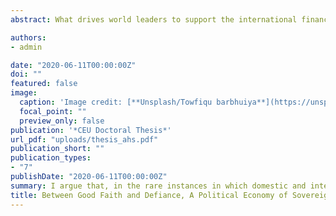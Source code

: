 ```yaml
---
abstract: What drives world leaders to support the international financial system or voice their discontent? How can this be measured? I propose a three-level analytic framework to study proactive stances towards the international regime for sovereign debt, particularly those of emerging-market actors. I argue that Latin American leaders draw on two narratives of the global political economy, a) one which characterizes the international monetary and financial system as a zero-sum game which perpetuates economic hierarchies, and b) one which stresses its developmental potential and characterizes it as a positive-sum game. I employ Computational Text Analysis (CTA) methods to measure how often the topic of international finance has been discussed in United Nations General Assembly (UNGA) speeches (1970-2018) and how it has been framed. Subsequently, I analyze two paradigmatic cases from Latin America where a proactive foreign economic policy was pursued informed by these opposing economic narratives. The first is Mexico’s promotion of market mechanisms to reform the international financial architecture under Vicente Fox with the diffusion of Collective Action Clauses and the 2002 Monterrey Consensus. The second considers the politically motivated 2008 Ecuadorian default and Rafael Correa’s denunciation of international financiers.

authors:
- admin

date: "2020-06-11T00:00:00Z"
doi: ""
featured: false
image:
  caption: 'Image credit: [**Unsplash/Towfiqu barbhuiya**](https://unsplash.com/photos/cEzMOp5FtV4)'
  focal_point: ""
  preview_only: false
publication: '*CEU Doctoral Thesis*'
url_pdf: "uploads/thesis_ahs.pdf"
publication_short: ""
publication_types:
- "7"
publishDate: "2020-06-11T00:00:00Z"
summary: I argue that, in the rare instances in which domestic and international politics allow countries that are traditionally rule-takers to break that role, the way in which global financial markets are framed - as promise or peril - shapes their policies towards sovereign borrowing and restructuring.
title: Between Good Faith and Defiance, A Political Economy of Sovereign Debt in Latin America
---
```


